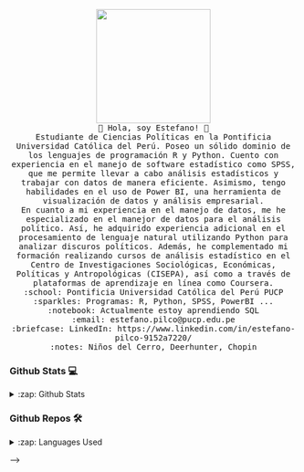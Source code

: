 
<p align="center">
  <img src="https://i.imgur.com/IyjFcq1.png](https://w7.pngwing.com/pngs/951/548/png-transparent-van-gogh-self-portrait-self-portrait-dedicated-to-paul-gauguin-the-starry-night-painting-portraits-of-vincent-van-gogh-vincent-van-gogh-texture-painting-oil-paint-thumbnail.png" width="200px">
  <br>
  <samp>
  👋 Hola, soy Estefano! 👋<br>
    Estudiante de Ciencias Políticas en la Pontificia Universidad Católica del Perú. Poseo un sólido dominio de los lenguajes de programación R y Python. Cuento con experiencia en el manejo de software estadístico como SPSS, que me permite llevar a cabo análisis estadísticos y trabajar con datos de manera eficiente. Asimismo, tengo habilidades en el uso de Power BI, una herramienta de visualización de datos y análisis empresarial.  <br>
    En cuanto a mi experiencia en el manejo de datos, me he especializado en el manejor de datos para el análisis político. Así, he adquirido experiencia adicional en el procesamiento de lenguaje natural utilizando Python para analizar discuros políticos. Además, he complementado mi formación realizando cursos de análisis estadístico en el Centro de Investigaciones Sociológicas, Económicas, Políticas y Antropológicas (CISEPA), así como a través de plataformas de aprendizaje en línea como Coursera. <br>
    :school: Pontificia Universidad Católica del Perú PUCP<br>
    :sparkles: Programas: R, Python, SPSS, PowerBI ... <br>
    :notebook: Actualmente estoy aprendiendo SQL <br>
    :email:	estefano.pilco@pucp.edu.pe <br>
    :briefcase: LinkedIn: https://www.linkedin.com/in/estefano-pilco-9152a7220/ <br>
    :notes: Niños del Cerro, Deerhunter, Chopin <br>

### Github Stats 💻

<details>
  <summary>:zap: Github Stats</summary>
  <img src="https://github-readme-stats.vercel.app/api?username=fernandaVR1&&show_icons=true&title_color=222222&icon_color=03A87C&text_color=333333&bg_color=ffffff">
</details>

### Github Repos 🛠

<details>
  <summary>:zap: Languages Used</summary>
  <img src="https://github-readme-stats.vercel.app/api/top-langs/?username=fernandaVR1&layout=compact&bg_color=ffffff&text_color=333333">
</details>

    
  </samp>
</p>


-->
